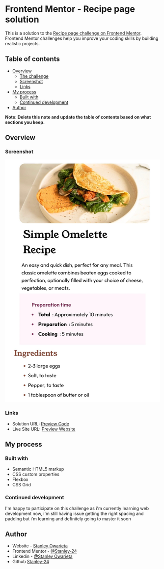 # Frontend Mentor - Recipe page solution

This is a solution to the [Recipe page challenge on Frontend Mentor](https://www.frontendmentor.io/challenges/recipe-page-KiTsR8QQKm). Frontend Mentor challenges help you improve your coding skills by building realistic projects. 

## Table of contents

- [Overview](#overview)
  - [The challenge](#the-challenge)
  - [Screenshot](#screenshot)
  - [Links](#links)
- [My process](#my-process)
  - [Built with](#built-with)
  - [Continued development](#continued-development)
- [Author](#author)

**Note: Delete this note and update the table of contents based on what sections you keep.**

## Overview

### Screenshot

![](./assets/images/screenshot.jpeg)


### Links

- Solution URL: [Preview Code](https://github.com/Stanley-24/Recipe-page-solution.git)
- Live Site URL: [Preview Website](https://recipe-page-solution.vercel.app/)

## My process

### Built with

- Semantic HTML5 markup
- CSS custom properties
- Flexbox
- CSS Grid


### Continued development

I'm happy to participate on this challenge as i'm currently learning web development now, i'm still having issue getting the right spacing and padding but i'm learning and definitely going to master it soon 


## Author

- Website - [Stanley Owarieta](https://stanley-24.github.io/Landingpage/)
- Frontend Mentor - [@Stanley-24](https://www.frontendmentor.io/profile/Stanley-24)
- Linkedin - [@Stanley Owarieta](https://www.linkedin.com/in/stanley-owarieta-9127042b7/)
- Github [Stanley-24](https://github.com/Stanley-24)

